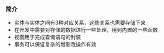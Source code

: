 ### 简介
+ 实体与实体之间有3种对应关系，这些关系也需要存储下来
+ 在开发中需要对存储的数据进行一些处理，用到内置的一些函数
+ 视图用于完成查询语句的封装
+ 事务可以保证复杂的增删改操作有效
